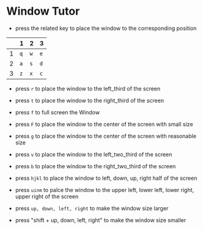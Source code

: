 # Window Tutor


- press the related key to place the window to the corresponding position

|   | 1  | 2  | 3  |
|---|----|----|----|
| 1 | `q`| `w`| `e`|
| 2 | `a`| `s`| `d`|
| 3 | `z`| `x`| `c`|

- press `r` to place the window to the left_third of the screen

- press `t` to place the window to the right_third of the screen

- press `f` to full screen the Window

- press `F` to place the window to the center of the screen with small size

- press `g` to place the window to the center of the screen with reasonable size

- press `v` to place the window to the left_two_third of the screen

- press `b` to place the window to the right_two_third of the screen

- press `hjkl` to place the window to left, down, up, right half of the screen

- press `uinm` to palce the window to the upper left, lower left, lower right, upper right of the screen

- press `up, down, left, right` to make the window size larger 

- press "shift + up, down, left, right" to make the window size smaller
